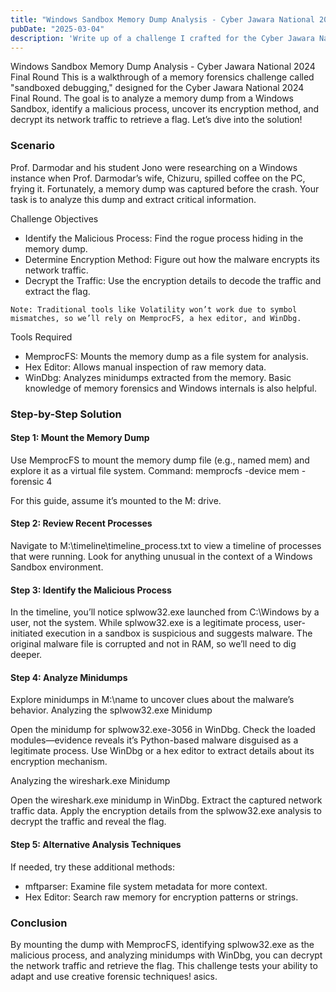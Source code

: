 ```yaml
---
title: "Windows Sandbox Memory Dump Analysis - Cyber Jawara National 2024 Final Round"
pubDate: "2025-03-04"
description: 'Write up of a challenge I crafted for the Cyber Jawara National 2024 Final Round'
---
```

Windows Sandbox Memory Dump Analysis - Cyber Jawara National 2024 Final Round
This is a walkthrough of a memory forensics challenge called "sandboxed debugging," designed for the Cyber Jawara National 2024 Final Round. The goal is to analyze a memory dump from a Windows Sandbox, identify a malicious process, uncover its encryption method, and decrypt its network traffic to retrieve a flag. Let’s dive into the solution!

### Scenario
Prof. Darmodar and his student Jono were researching on a Windows instance when Prof. Darmodar’s wife, Chizuru, spilled coffee on the PC, frying it. Fortunately, a memory dump was captured before the crash. Your task is to analyze this dump and extract critical information.

Challenge Objectives
- Identify the Malicious Process: Find the rogue process hiding in the memory dump.
- Determine Encryption Method: Figure out how the malware encrypts its network traffic.
- Decrypt the Traffic: Use the encryption details to decode the traffic and extract the flag.

`Note: Traditional tools like Volatility won’t work due to symbol mismatches, so we’ll rely on MemprocFS, a hex editor, and WinDbg.`

Tools Required
- MemprocFS: Mounts the memory dump as a file system for analysis.
- Hex Editor: Allows manual inspection of raw memory data.
- WinDbg: Analyzes minidumps extracted from the memory.
Basic knowledge of memory forensics and Windows internals is also helpful.

### Step-by-Step Solution

#### Step 1: Mount the Memory Dump
Use MemprocFS to mount the memory dump file (e.g., named mem) and explore it as a virtual file system.
Command:
memprocfs -device mem -forensic 4

For this guide, assume it’s mounted to the M: drive.
#### Step 2: Review Recent Processes
Navigate to M:\timeline\timeline_process.txt to view a timeline of processes that were running. Look for anything unusual in the context of a Windows Sandbox environment.
#### Step 3: Identify the Malicious Process
In the timeline, you’ll notice splwow32.exe launched from C:\Windows by a user, not the system. While splwow32.exe is a legitimate process, user-initiated execution in a sandbox is suspicious and suggests malware. The original malware file is corrupted and not in RAM, so we’ll need to dig deeper.
#### Step 4: Analyze Minidumps
Explore minidumps in M:\name to uncover clues about the malware’s behavior.
Analyzing the splwow32.exe Minidump

Open the minidump for splwow32.exe-3056 in WinDbg.
Check the loaded modules—evidence reveals it’s Python-based malware disguised as a legitimate process.
Use WinDbg or a hex editor to extract details about its encryption mechanism.

Analyzing the wireshark.exe Minidump

Open the wireshark.exe minidump in WinDbg.
Extract the captured network traffic data.
Apply the encryption details from the splwow32.exe analysis to decrypt the traffic and reveal the flag.

#### Step 5: Alternative Analysis Techniques
If needed, try these additional methods:
- mftparser: Examine file system metadata for more context.
- Hex Editor: Search raw memory for encryption patterns or strings.

### Conclusion
By mounting the dump with MemprocFS, identifying splwow32.exe as the malicious process, and analyzing minidumps with WinDbg, you can decrypt the network traffic and retrieve the flag. This challenge tests your ability to adapt and use creative forensic techniques!
asics.
